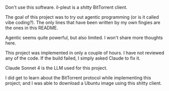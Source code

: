 Don't use this software. il-pleut is a _shitty_ BitTorrent client.

The goal of this project was to try out agentic programming (or is it called vibe coding?). The only lines that have been written by my own fingies are the ones in this README.

Agentic seems quite powerful, but also limited. I won't share more thoughts here.

This project was implemented in only a couple of hours. I have not reviewed any of the code. If the build failed, I simply asked Claude to fix it.

Claude Sonnet 4 is the LLM used for this project.

I did get to learn about the BitTorrent protocol while implementing this project; and I was able to download a Ubuntu image using this shitty client.